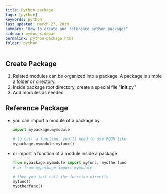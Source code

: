 ```yaml
---
title: Python package
tags: [python]
keywords: python
last_updated: March 27, 2019
summary: "How to create and reference python packages"
sidebar: mydoc_sidebar
permalink: python-package.html
folder: python
---
```

## Create Package
1. Related modules can be organized into a package. A package is simple a folder or directory.
2. Inside package root directory, create a special file "__init__.py"
3. Add modules as needed

## Reference Package
* you can import a module of a package by
    ```python
    import mypackage.mymodule
    
    # to call a function, you'll need to use FQDN like
    mypackage.mymodule.myfunc()
    ```
* or import a function of a module inside a package
    ```python
    from mypackage.mymodule import myfunc, myotherfunc
    # or from mypackage import mymodule
    
    # then you just call the function directly
    myfunc()
    myotherfunc()
    ```